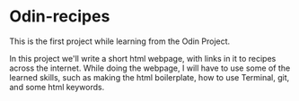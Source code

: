 # Odin-recipes

This is the first project while learning from the Odin Project.

In this project we'll write a short html webpage, with links in it to recipes across the internet. While doing the webpage,
I will have to use some of the learned skills, such as making the html boilerplate, how to use Terminal, git, and some html keywords.